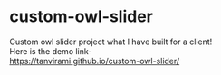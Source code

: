 # custom-owl-slider
Custom owl slider project what I have built for a client!</br>
Here is the demo link-</br>
https://tanvirami.github.io/custom-owl-slider/
